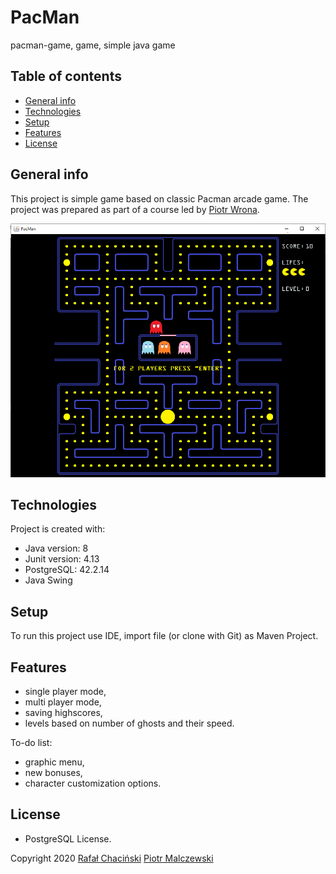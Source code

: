# PacMan
pacman-game, game, simple java game

## Table of contents
* [General info](#general-info)
* [Technologies](#technologies)
* [Setup](#setup)
* [Features](#features)
* [License](#license)

## General info
This project is simple  game based on classic Pacman arcade game. The project was prepared as part of a course led by 
<a href="https://github.com/piotrolot1" rel="nofollow">Piotr Wrona</a>.

![Algorithm schema](src/main/resources/gameView.png)	
## Technologies
Project is created with:
* Java version: 8
* Junit version: 4.13
* PostgreSQL: 42.2.14
* Java Swing
	
## Setup
To run this project use IDE, import file (or clone with Git) as Maven Project.


## Features
* single player mode,
* multi player mode,
* saving highscores,
* levels based on number of ghosts and their speed.

To-do list:
* graphic menu,
* new bonuses,
* character customization options.

## License 
* PostgreSQL License.

Copyright 2020 <a href="https://github.com/chojrak" rel="nofollow">Rafał Chaciński</a> <a href="https://github.com/MalczewskiPiotr" rel="nofollow">Piotr Malczewski</a>
